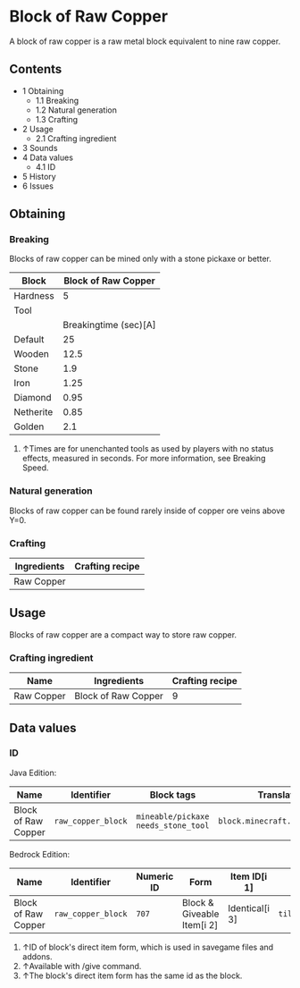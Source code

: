 # Block of Raw Copper
A block of raw copper is a raw metal block equivalent to nine raw copper.

## Contents
- 1 Obtaining
	- 1.1 Breaking
	- 1.2 Natural generation
	- 1.3 Crafting
- 2 Usage
	- 2.1 Crafting ingredient
- 3 Sounds
- 4 Data values
	- 4.1 ID
- 5 History
- 6 Issues

## Obtaining
### Breaking
Blocks of raw copper can be mined only with a stone pickaxe or better.

| Block     | Block of Raw Copper   |
|-----------|-----------------------|
| Hardness  | 5                     |
| Tool      |                       |
|           | Breakingtime (sec)[A] |
| Default   | 25                    |
| Wooden    | 12.5                  |
| Stone     | 1.9                   |
| Iron      | 1.25                  |
| Diamond   | 0.95                  |
| Netherite | 0.85                  |
| Golden    | 2.1                   |

1. ↑Times are for unenchanted tools as used by players with no status effects, measured in seconds. For more information, see Breaking Speed.

### Natural generation
Blocks of raw copper can be found rarely inside of copper ore veins above Y=0.


### Crafting
| Ingredients | Crafting recipe |
|-------------|-----------------|
| Raw Copper  |                 |

## Usage
Blocks of raw copper are a compact way to store raw copper.

### Crafting ingredient
| Name       | Ingredients         | Crafting recipe |
|------------|---------------------|-----------------|
| Raw Copper | Block of Raw Copper | 9               |

## Data values
### ID
Java Edition:

| Name                | Identifier         | Block tags                                | Translation key                    |
|---------------------|--------------------|-------------------------------------------|------------------------------------|
| Block of Raw Copper | `raw_copper_block` | `mineable/pickaxe`<br/>`needs_stone_tool` | `block.minecraft.raw_copper_block` |

Bedrock Edition:

| Name                | Identifier         | Numeric ID | Form                       | Item ID[i 1]   | Translation key              |
|---------------------|--------------------|------------|----------------------------|----------------|------------------------------|
| Block of Raw Copper | `raw_copper_block` | `707`      | Block & Giveable Item[i 2] | Identical[i 3] | `tile.raw_copper_block.name` |

1. ↑ID of block's direct item form, which is used in savegame files and addons.
2. ↑Available with /give command.
3. ↑The block's direct item form has the same id as the block.

